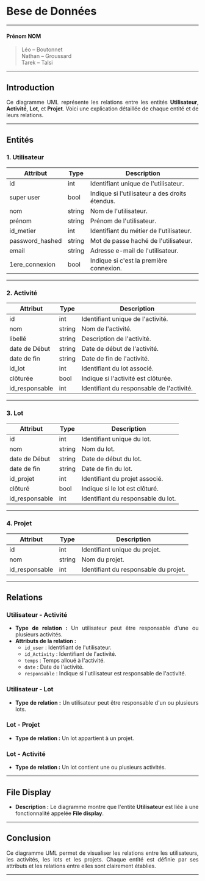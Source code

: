 <div style="text-align: justify;">

# Bese de Données

---

#### Prénom NOM 
> Léo     – Boutonnet  
> Nathan    – Groussard  
> Tarek      – Talsi  
---

## Introduction
Ce diagramme UML représente les relations entre les entités **Utilisateur**, **Activité**, **Lot**, et **Projet**. Voici une explication détaillée de chaque entité et de leurs relations.

---

## Entités

### 1. Utilisateur
   Attribut            | Type          | Description                                      |
 |---------------------|---------------|--------------------------------------------------|
 | id                  | int           | Identifiant unique de l'utilisateur.            |
 | super user          | bool          | Indique si l'utilisateur a des droits étendus. |
 | nom                 | string        | Nom de l'utilisateur.                           |
 | prénom              | string        | Prénom de l'utilisateur.                        |
 | id_metier           | int           | Identifiant du métier de l'utilisateur.         |
 | password_hashed     | string        | Mot de passe haché de l'utilisateur.             |
 | email               | string        | Adresse e-mail de l'utilisateur.                 |
 | 1ere_connexion      | bool          | Indique si c'est la première connexion.          |

---

### 2. Activité
 | Attribut            | Type          | Description                                      |
 |---------------------|---------------|--------------------------------------------------|
 | id                  | int           | Identifiant unique de l'activité.               |
 | nom                 | string        | Nom de l'activité.                               |
 | libellé             | string        | Description de l'activité.                       |
 | date de Début       | string        | Date de début de l'activité.                     |
 | date de fin         | string        | Date de fin de l'activité.                       |
 | id_lot              | int           | Identifiant du lot associé.                      |
 | clôturée            | bool          | Indique si l'activité est clôturée.             |
 | id_responsable      | int           | Identifiant du responsable de l'activité.       |

---

### 3. Lot
 | Attribut            | Type          | Description                                      |
 |---------------------|---------------|--------------------------------------------------|
 | id                  | int           | Identifiant unique du lot.                       |
 | nom                 | string        | Nom du lot.                                      |
 | date de Début       | string        | Date de début du lot.                            |
 | date de fin         | string        | Date de fin du lot.                              |
 | id_projet           | int           | Identifiant du projet associé.                  |
 | clôturé             | bool          | Indique si le lot est clôturé.                   |
 | id_responsable      | int           | Identifiant du responsable du lot.              |

---

### 4. Projet
 | Attribut            | Type          | Description                                      |
 |---------------------|---------------|--------------------------------------------------|
 | id                  | int           | Identifiant unique du projet.                    |
 | nom                 | string        | Nom du projet.                                   |
 | id_responsable      | int           | Identifiant du responsable du projet.           |

---

## Relations

### Utilisateur - Activité
- **Type de relation :** Un utilisateur peut être responsable d'une ou plusieurs activités.
- **Attributs de la relation :**
  - `id_user` : Identifiant de l'utilisateur.
  - `id_Activity` : Identifiant de l'activité.
  - `temps` : Temps alloué à l'activité.
  - `date` : Date de l'activité.
  - `responsable` : Indique si l'utilisateur est responsable de l'activité.

### Utilisateur - Lot
- **Type de relation :** Un utilisateur peut être responsable d'un ou plusieurs lots.

### Lot - Projet
- **Type de relation :** Un lot appartient à un projet.

### Lot - Activité
- **Type de relation :** Un lot contient une ou plusieurs activités.

---

## File Display
- **Description :** Le diagramme montre que l'entité **Utilisateur** est liée à une fonctionnalité appelée **File display**.

---

## Conclusion
Ce diagramme UML permet de visualiser les relations entre les utilisateurs, les activités, les lots et les projets. Chaque entité est définie par ses attributs et les relations entre elles sont clairement établies.

---

